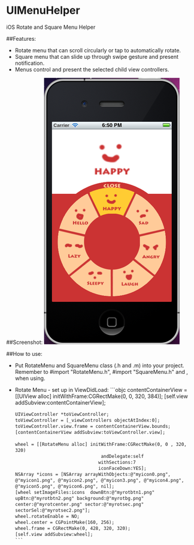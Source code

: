 UIMenuHelper
===============

iOS Rotate and Square Menu Helper

##Features:
* Rotate menu that can scroll circularly or tap to automatically rotate. 
* Square menu that can slide up through swipe gesture and present notification.
* Menus control and present the selected child view controllers. 

##Screenshot:
![Screenshot](https://github.com/ychen450/UIMenuHelper/raw/master/screenShot2.png)


##How to use:
* Put RotateMenu and SquareMenu class (.h and .m) into your project. Remember to #import "RotateMenu.h", #import "SquareMenu.h" and <RotateMenuDelegate>, <SquareMenuDelegate> when using.
* Rotate Menu - set up in ViewDidLoad:
      ```objc
      contentContainerView = [[UIView alloc] initWithFrame:CGRectMake(0, 0, 320, 384)];
      [self.view addSubview:contentContainerView];
    
      UIViewController *toViewController;
      toViewController = [_viewControllers objectAtIndex:0];
      toViewController.view.frame = contentContainerView.bounds;
      [contentContainerView addSubview:toViewController.view];

      wheel = [[RotateMenu alloc] initWithFrame:CGRectMake(0, 0 , 320, 320) 
                                      andDelegate:self 
                                     withSections:7
                                     iconFaceDown:YES];
      NSArray *icons = [NSArray arrayWithObjects:@"myicon0.png", @"myicon1.png", @"myicon2.png", @"myicon3.png", @"myicon4.png", @"myicon5.png", @"myicon6.png", nil];
      [wheel setImageFiles:icons  downBtn:@"myrotbtn1.png" upBtn:@"myrotbtn2.png" background:@"myrotbg.png" center:@"myrotcenter.png" sector:@"myrotsec.png" sectorSel:@"myrotsec2.png"];
      wheel.rotateEnable = NO;
      wheel.center = CGPointMake(160, 256);
      wheel.frame = CGRectMake(0, 428, 320, 320);
      [self.view addSubview:wheel];
      ```

